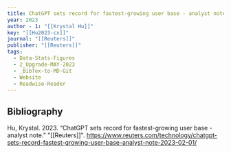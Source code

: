 ```yaml
---
title: ChatGPT sets record for fastest-growing user base - analyst note
year: 2023
author - 1: "[[Krystal Hu]]"
key: "[[Hu2023-cx]]"
journal: "[[Reuters]]"
publisher: "[[Reuters]]"
tags:
  - Data-Stats-Figures
  - 2_Upgrade-MAY-2023
  - _BibTex-to-MD-Git
  - Website
  - Readwise-Reader
---
```


## Bibliography
Hu, Krystal. 2023. “ChatGPT sets record for fastest-growing user base - analyst note.” "[[Reuters]]". https://www.reuters.com/technology/chatgpt-sets-record-fastest-growing-user-base-analyst-note-2023-02-01/